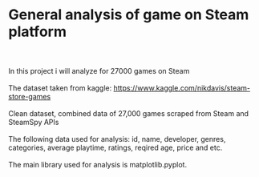 # General analysis of game on Steam platform<br /><br />
In this project i will analyze for 27000 games on Steam<br /><br />
The dataset taken from kaggle: https://www.kaggle.com/nikdavis/steam-store-games<br /><br />
Clean dataset, combined data of 27,000 games scraped from Steam and SteamSpy APIs<br /><br />
The following data used for analysis: id, name, developer, genres, categories, average playtime, ratings, reqired age, price and etc.<br /><br />
The main library used for analysis is matplotlib.pyplot.
